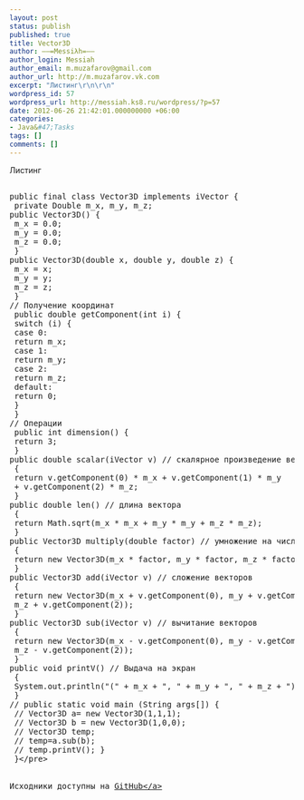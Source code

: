 ```yaml
---
layout: post
status: publish
published: true
title: Vector3D
author: ––=Messiλh=––
author_login: Messiah
author_email: m.muzafarov@gmail.com
author_url: http://m.muzafarov.vk.com
excerpt: "Листинг\r\n\r\n"
wordpress_id: 57
wordpress_url: http://messiah.ks8.ru/wordpress/?p=57
date: 2012-06-26 21:42:01.000000000 +06:00
categories:
- Java&#47;Tasks
tags: []
comments: []
---
```

Листинг

<a id="more"></a><a id="more-57"></a>
<pre class="brush: java; gutter: true">&nbsp;
public final class Vector3D implements iVector {
 private Double m_x, m_y, m_z;
public Vector3D() {
 m_x = 0.0;
 m_y = 0.0;
 m_z = 0.0;
 }
public Vector3D(double x, double y, double z) {
 m_x = x;
 m_y = y;
 m_z = z;
 }
&#47;&#47; Получение координат
 public double getComponent(int i) {
 switch (i) {
 case 0:
 return m_x;
 case 1:
 return m_y;
 case 2:
 return m_z;
 default:
 return 0;
 }
 }
&#47;&#47; Операции
 public int dimension() {
 return 3;
 }
public double scalar(iVector v) &#47;&#47; скалярное произведение векторов
 {
 return v.getComponent(0) * m_x + v.getComponent(1) * m_y
 + v.getComponent(2) * m_z;
 }
public double len() &#47;&#47; длина вектора
 {
 return Math.sqrt(m_x * m_x + m_y * m_y + m_z * m_z);
 }
public Vector3D multiply(double factor) &#47;&#47; умножение на число
 {
 return new Vector3D(m_x * factor, m_y * factor, m_z * factor);
 }
public Vector3D add(iVector v) &#47;&#47; сложение векторов
 {
 return new Vector3D(m_x + v.getComponent(0), m_y + v.getComponent(1),
 m_z + v.getComponent(2));
 }
public Vector3D sub(iVector v) &#47;&#47; вычитание векторов
 {
 return new Vector3D(m_x - v.getComponent(0), m_y - v.getComponent(1),
 m_z - v.getComponent(2));
 }
public void printV() &#47;&#47; Выдача на экран
 {
 System.out.println("(" + m_x + ", " + m_y + ", " + m_z + ")");
 }
&#47;&#47; public static void main (String args[]) {
 &#47;&#47; Vector3D a= new Vector3D(1,1,1);
 &#47;&#47; Vector3D b = new Vector3D(1,0,0);
 &#47;&#47; Vector3D temp;
 &#47;&#47; temp=a.sub(b);
 &#47;&#47; temp.printV(); }
 }<&#47;pre>
&nbsp;

Исходники доступны на <a href="https:&#47;&#47;github.com&#47;m-muzafarov&#47;java_course&#47;blob&#47;master&#47;Vectors&#47;Vector3D.java" target="_blank">GitHub<&#47;a>
